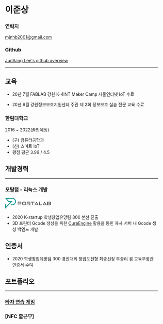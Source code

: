 # 이준상

### 연락처
mjnhb2001@gmail.com

### Github
[JunSang Lee's github overview](https://github.com/Thrada)

---

## 교육

- 20년 7월 FABLAB 강원 K-4INT Maker Camp 사물인터넷 IoT 수료

- 20년 9월 강원정보보호지원센터 주관 제 2회 정보보호 실습 전문 교육 수료

### 한림대학교

2016 ~ 2022(졸업예정)

- (구) 컴퓨터공학과
- (신) 스마트 IoT
- 평점 평균 3.96 / 4.5

## 개발경력
---
### 포탈랩 - 리눅스 개발
<img src = "./Portalab_Logo_type_C.png" height="30%" width="30%"></img>
 - 2020 K-startup 학생창업유망팀 300 본선 진출
 - 3D 프린터 Gcode 생성을 위한 [CuraEngine](https://github.com/Ultimaker/CuraEngine) 활용을 통한 자사 서버 내 Gcode 생성 백엔드 개발

 ## 인증서
  - 2020 학생창업유망팀 300 경진대회 창업도전형 최종선정 부총리 겸 교육부장관 인증서 수여

## 포트폴리오
---
### [타자 연습 게임](/Protfolio/타자연습게임.md)
### [NFC 출근부]
